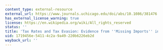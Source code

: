 ```yaml
---
content_type: external-resource
external_url: https://www.journals.uchicago.edu/doi/abs/10.1086/381476
has_external_license_warning: true
license: https://en.wikipedia.org/wiki/All_rights_reserved
status: ''
title: 'Tax Rates and Tax Evasion: Evidence from ''Missing Imports'' in China'
uid: 1719456e-5411-4c2a-9a49-220b6226eb2d
wayback_url: ''
---
```

